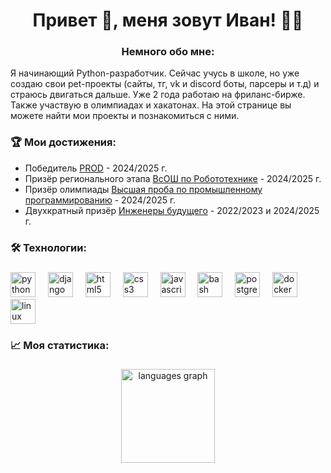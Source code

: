 ## 
<h1 align="center"> Привет 👋, меня зовут Иван! 👨‍💻</h1>

### 
<h3 align="center"> Немного обо мне:</h3>
Я начинающий Python-разработчик. Сейчас учусь в школе, но уже создаю свои pet-проекты (сайты, тг, vk и discord боты, парсеры и т.д) и страюсь двигаться дальше. Уже 2 года работаю на фриланс-бирже. Также участвую в олимпиадах и хакатонах. На этой странице вы можете найти мои проекты и познакомиться с ними.

###

<h3 align="left">🏆 Мои достижения: </h3>

* Победитель [PROD](https://prodcontest.ru/) - 2024/2025 г.
* Призёр регионального этапа [ВсОШ по Робототехнике](https://vos.olimpiada.ru/) - 2024/2025 г.
* Призёр олимпиады [Высшая проба по промышленному программированию](https://olymp.hse.ru/mmo/devcode) - 2024/2025 г.
* Двухкратный призёр [Инженеры будущего](https://conf.profil.mos.ru/) - 2022/2023 и 2024/2025 г.
###

###

<h3 align="left">🛠 Технологии:</h3>

###

<div align="left">
  <img src="https://skillicons.dev/icons?i=py" height="40" alt="python logo"  />
  <img width="12" />
  <img src="https://skillicons.dev/icons?i=django" height="40" alt="django logo"  />
  <img width="12" />
  <img src="https://cdn.jsdelivr.net/gh/devicons/devicon/icons/html5/html5-original.svg" height="40" alt="html5 logo"  />
  <img width="12" />
  <img src="https://cdn.jsdelivr.net/gh/devicons/devicon/icons/css3/css3-original.svg" height="40" alt="css3 logo"  />
  <img width="12" />
  <img src="https://cdn.jsdelivr.net/gh/devicons/devicon/icons/javascript/javascript-original.svg" height="40" alt="javascript logo"  />
  <img width="12" />
  <img src="https://cdn.simpleicons.org/gnubash/4EAA25" height="40" alt="bash logo"  />
  <img width="12" />
  <img src="https://skillicons.dev/icons?i=postgres" height="40" alt="postgresql logo"  />
  <img width="12" />
  <img src="https://skillicons.dev/icons?i=docker" height="40" alt="docker logo"  />
  <img width="12" />
  <img src="https://skillicons.dev/icons?i=linux" height="40" alt="linux logo"  />
</div>


###

<h3 align="left">📈   Моя статистика:</h3>

###

<div align="center">
  <img src="https://github-readme-stats.vercel.app/api/top-langs?username=slezkinis&locale=ru&hide_title=false&layout=compact&card_width=600&langs_count=5&theme=dracula&hide_border=false&order=2" height="150" alt="languages graph"  />
</div>
